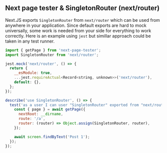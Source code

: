 ## Next page tester & SingletonRouter (next/router)

Next.JS exports `SingletonRouter` from `next/router` which can be used from anywhere in your application. Since default exports are hard to mock universally, some work is needed from your side for everything to work correctly. Here is an example using `jest` but simillar approach could be taken in any test runner.

```js
import { getPage } from 'next-page-tester';
import SingletonRouter from 'next/router';

jest.mock('next/router', () => {
  return {
    __esModule: true,
    ...jest.requireActual<Record<string, unknown>>('next/router'),
    default: {},
  };
});

describe('use SingletonRouter', () => {
  test('as a user I can user "SingletonRouter" exported from "next/router" and "next-page-tester"', async () => {
    const { page } = await getPage({
      nextRoot: __dirname,
      route: '/a',
      router: (router) => Object.assign(SingletonRouter, router),
    });

    await screen.findByText('Post 1');
  });
});
```
